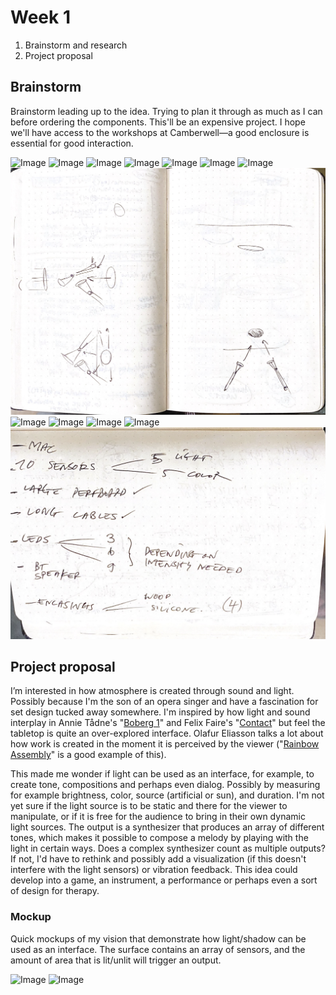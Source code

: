 # Week 1

1. Brainstorm and research
2. Project proposal

## Brainstorm

Brainstorm leading up to the idea. Trying to plan it through as much as I can before ordering the components. This'll be an expensive project. I hope we'll have access to the workshops at Camberwell—a good enclosure is essential for good interaction.

![Image](scan-001.png)
![Image](scan-002.png)
![Image](scan-003.png)
![Image](scan-004.png)
![Image](scan-005.png)
![Image](scan-006.png)
![Image](scan-007.png)
![Image](scan-008.png)
![Image](scan-009.png)
![Image](scan-010.png)
![Image](scan-011.png)
![Image](scan-012.png)
![Image](scan-013.png)

## Project proposal

I’m interested in how atmosphere is created through sound and light. Possibly because I'm the son of an opera singer and have a fascination for set design tucked away somewhere. I'm inspired by how light and sound interplay in Annie Tådne's "[Boberg 1](https://tadne.se/performance/boberg-1/)" and Felix Faire's "[Contact](https://felixfaire.com/project/contact)" but feel the tabletop is quite an over-explored interface. Olafur Eliasson talks a lot about how work is created in the moment it is perceived by the viewer ("[Rainbow Assembly](https://olafureliasson.net/archive/artwork/WEK110117/rainbow-assembly)" is a good example of this).

This made me wonder if light can be used as an interface, for example, to create tone, compositions and perhaps even dialog. Possibly by measuring for example brightness, color, source (artificial or sun), and duration. I'm not yet sure if the light source is to be static and there for the viewer to manipulate, or if it is free for the audience to bring in their own dynamic light sources. The output is a synthesizer that produces an array of different tones, which makes it possible to compose a melody by playing with the light in certain ways. Does a complex synthesizer count as multiple outputs? If not, I'd have to rethink and possibly add a visualization (if this doesn't interfere with the light sensors) or vibration feedback. This idea could develop into a game, an instrument, a performance or perhaps even a sort of design for therapy.

### Mockup

Quick mockups of my vision that demonstrate how light/shadow can be used as an interface. The surface contains an array of sensors, and the amount of area that is lit/unlit will trigger an output.

![Image](../render-1.jpg)
![Image](../render-2.jpg)
